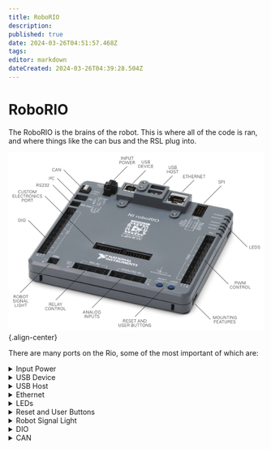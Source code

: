 ```yaml
---
title: RoboRIO
description: 
published: true
date: 2024-03-26T04:51:57.468Z
tags: 
editor: markdown
dateCreated: 2024-03-26T04:39:28.504Z
---
```


# RoboRIO
The RoboRIO is the brains of the robot. This is where all of the code is ran, and where things like the can bus and the RSL plug into.

![rio.png](/rio.png){.align-center}


There are many ports on the Rio, some of the most important of which are:

<details>
  <summary>Input Power</summary>
  This is how you power the Rio. It needs (insert V and A) power, and should be powered either off of the VRM or one of the low power slots on the PDH. To insert wires into this terminal, you have to get a very small flathead screwdriver and unscrew the screws on the side of the terminal until you can insert the wires through the top. Then, screw these screws back in until they are tight and the wires don't come out when pulled.
</details>

<details>
  <summary>USB Device</summary>
  This is a USB-B port, and can be used to connect to the Rio. This can be used as an alternative to ethernet when trying to connect
</details>

<details>
  <summary>USB Host</summary>
  These are both USB-A ports, and are used to plug in peripherals to the Rio. These are most commonly things like USB cameras, and flash drives for collecting logs.
</details>

<details>
  <summary>Ethernet</summary>
  This ethernet port is what you usually use to communicate with the Rio. this is usually plugged in to the ethernet switch, but can also be plugged in directly to the radio if there are no other ethernet devices on the robot.
</details>

<details>
  <summary>LEDs</summary>
  These LEDs can be used to see the status of the Rio, which can be found [here](https://docs.wpilib.org/en/stable/docs/hardware/hardware-basics/status-lights-ref.html)
</details>

<details>
	<summary>Reset and User Buttons</summary>
  These buttons are mostly used for resetting the Rio. This is most useful for when the Rio is E-Stopped, and instructions for undoing this can be found [here](TODO: link)
</details>

<details>
	<summary>Robot Signal Light</summary>
  This is the port for the RSL. When plugging this in, make sure to plug in the black wire to the port closest to the edge.
</details>

<details>
	<summary>DIO</summary>
  These are DIO (Digital Input Output) ports. These ports can be used to read data from external sensors. This includes things like linebreak sensors, limit switches and more.
</details>

<details>
	<summary>CAN</summary>
  This is where the CAN bus starts. To insert the CAN wires, press down on the white button, and then insert the wire. Make sure the wire is secure by pulling on it. 
</details>